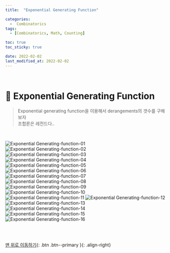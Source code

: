 ```yaml
---
title:  "Exponential Generating Function" 

categories:
  -  Combinatorics
tags:
  - [Combinatorics, Math, Counting]

toc: true
toc_sticky: true

date: 2022-02-02
last_modified_at: 2022-02-02
---
```



<br>



# 📗 Exponential Generating Function

> Exponential generating function을 이용해서 derangements의 갯수를 구해보자<br>
조합론은 레전드다..


<br>

![Exponential Generating-function-01](https://user-images.githubusercontent.com/96368476/152155966-97c90ece-f93b-4ef0-a279-5772161858e0.jpg)
![Exponential Generating-function-02](https://user-images.githubusercontent.com/96368476/152155969-e6098ed8-05c3-4d92-b343-7181182436a1.jpg)
![Exponential Generating-function-03](https://user-images.githubusercontent.com/96368476/152155971-772cbf61-7d9c-4cfc-86bc-91b2ef5536da.jpg)
![Exponential Generating-function-04](https://user-images.githubusercontent.com/96368476/152155972-67b8deec-6938-4268-9bf6-ef7283912bcb.jpg)
![Exponential Generating-function-05](https://user-images.githubusercontent.com/96368476/152155974-a8e6b711-c9d7-48a3-98da-7839b1ca6d14.jpg)
![Exponential Generating-function-06](https://user-images.githubusercontent.com/96368476/152157726-e836ef70-4003-432d-9907-319b3c592cf0.jpg)
![Exponential Generating-function-07](https://user-images.githubusercontent.com/96368476/152155981-2eaed388-ca9d-443f-bc0c-cc8545ca4006.jpg)
![Exponential Generating-function-08](https://user-images.githubusercontent.com/96368476/152155982-87a636e1-aac5-4200-abf1-21dbb137d181.jpg)
![Exponential Generating-function-09](https://user-images.githubusercontent.com/96368476/152155986-4e1ed80f-4f22-4af0-b745-4c3bddc58888.jpg)
![Exponential Generating-function-10](https://user-images.githubusercontent.com/96368476/152155991-f415d2b0-f69b-4058-b906-ae9825bdc67e.jpg)
![Exponential Generating-function-11](https://user-images.githubusercontent.com/96368476/152155995-8ec83fd8-5406-4a9b-bb37-a6f836134ff9.jpg)
![Exponential Generating-function-12](https://user-images.githubusercontent.com/96368476/152155999-a791e033-7959-49dd-bd76-7eb8e72af7e8.jpg)
![Exponential Generating-function-13](https://user-images.githubusercontent.com/96368476/152156001-1d96d4a8-7a21-4623-a8d5-ed648329e545.jpg)
![Exponential Generating-function-14](https://user-images.githubusercontent.com/96368476/152155953-ce2b202a-fe49-4058-b0e5-39481edb36b3.jpg)
![Exponential Generating-function-15](https://user-images.githubusercontent.com/96368476/152155960-4f01e242-efcf-4b50-b11b-a1f1824c13d9.jpg)
![Exponential Generating-function-16](https://user-images.githubusercontent.com/96368476/152155962-4dad896a-2df0-43b2-b98d-ee8cd724b9a0.jpg)





<br>
<br>


[맨 위로 이동하기](#){: .btn .btn--primary }{: .align-right}